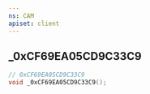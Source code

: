 ```yaml
---
ns: CAM
apiset: client
---
```

## _0xCF69EA05CD9C33C9

```c
// 0xCF69EA05CD9C33C9
void _0xCF69EA05CD9C33C9();
```